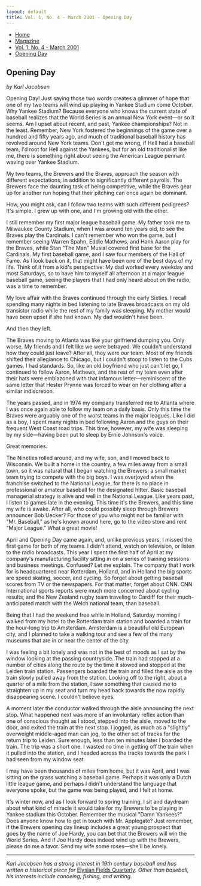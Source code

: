 ```yaml
---
layout: default
title: Vol. 1, No. 4 - March 2001 - Opening Day
---
```

<nav class="breadcrumb" aria-label="breadcrumbs">
  <ul>
    <li><a href="{{ site.url }}{{ site.baseurl }}/index.html">Home</a></li>
    <li><a href="../magazine-home.html">Magazine</a></li>
    <li><a href="bi_vol_1_no_4_home.html">Vol. 1, No. 4 - March 2001</a></li>
    <li class="is-active"><a href="#" aria-current="page">Opening Day</a></li>
  </ul>
</nav>

<section class="storycontent">
  <h1>Opening Day</h1>
  <p><em>by Karl Jacobsen</em></p>

  <p>
    Opening Day!  Just saying those two words creates a glimmer of hope that one of my two teams will wind up playing in Yankee Stadium come October.  Why Yankee Stadium?  Because everyone who knows the current state of baseball realizes that the World Series is an annual New York event&mdash;or so it seems.  Am I upset about recent, and past, Yankee championships?  Not in the least.  Remember, New York fostered the beginnings of the game over a hundred and fifty years ago, and much of traditional baseball history has revolved around New York teams.  Don't get me wrong, if Hell had a baseball team, I'd root for Hell against the Yankees, but for an old traditionalist like me, there is something right about seeing the American League pennant waving over Yankee Stadium.
  </p>

  <p>
    My two teams, the Brewers and the Braves, approach the season with different expectations, in addition to significantly different payrolls.  The Brewers face the daunting task of being competitive, while the Braves gear up for another run hoping that their pitching can once again be dominant.
  </p>

  <p>
    How, you might ask, can I follow two teams with such different pedigrees?  It's simple.  I grew up with one, and I'm growing old with the other.
  </p>

  <p>
    I still remember my first major league baseball game.  My father took me to Milwaukee County Stadium, when I was around ten years old, to see the Braves play the Cardinals.  I can't remember who won the game, but I remember seeing Warren Spahn, Eddie Mathews, and Hank Aaron play for the Braves, while Stan "The Man" Musial covered first base for the Cardinals.  My first baseball game, and I saw four members of the Hall of Fame.  As I look back on it, that might have been one of the best days of my life.  Think of it from a kid's perspective:  My dad worked every weekday and most Saturdays, so to have him to myself all afternoon at a major league baseball game, seeing the players that I had only heard about on the radio, was a time to remember.
  </p>

  <p>
    My love affair with the Braves continued through the early Sixties.  I recall spending many nights in bed listening to late Braves broadcasts on my old transistor radio while the rest of my family was sleeping.  My mother would have been upset if she had known.  My dad wouldn't have been.
  </p>

  <p>
    And then they left.
  </p>

  <p>
    The Braves moving to Atlanta was like your girlfriend dumping you.  Only worse.  My friends and I felt like we were betrayed.  We couldn't understand how they could just leave?  After all, they were <em>our</em> team.  Most of my friends shifted their allegiance to Chicago, but I couldn't stoop to listen to the Cubs games.  I had standards.  So, like an old boyfriend who just can't let go, I continued to follow Aaron, Mathews, and the rest of my team even after their hats were emblazoned with that infamous letter&mdash;reminiscent of the same letter that Hester Prynne was forced to wear on her clothing after a similar indiscretion.
  </p>

  <p>
    The years passed, and in 1974 my company transferred me to Atlanta where I was once again able to follow my team on a daily basis.  Only this time the Braves were arguably one of the worst teams in the major leagues.  Like I did as a boy, I spent many nights in bed following Aaron and the guys on their frequent West Coast road trips.  This time, however, my wife was sleeping by my side&mdash;having been put to sleep by Ernie Johnson's voice.
  </p>

  <p>
    Great memories.
  </p>

  <p>
    The Nineties rolled around, and my wife, son, and I moved back to Wisconsin.  We built a home in the country, a few miles away from a small town, so it was natural that I began watching the Brewers: a small market team trying to compete with the big boys.  I was overjoyed when the franchise switched to the National League, for there is no place in professional or amateur baseball for the designated hitter.  Basic baseball managerial strategy is alive and well in the National League.  Like years past, I listen to games late in the evening.  This time it's the Brewers, and this time my wife is awake.  After all, who could possibly sleep through Brewers announcer Bob Uecker?  For those of you who might not be familiar with "Mr. Baseball," as he's known around here, go to the video store and rent "Major League."  What a great movie!
  </p>

  <p>
    April and Opening Day came again, and, unlike previous years, I missed the first game for both of my teams.  I didn't attend, watch on television, or listen to the radio broadcasts.  This year I spent the first half of April at my company's manufacturing facility sitting in on a series of training sessions and business meetings.  Confused?  Let me explain.  The company that I work for is headquartered near Rotterdam, Holland, and in Holland the big sports are speed skating, soccer, and cycling.  So forget about getting baseball scores from TV or the newspapers.  For that matter, forget about CNN.  CNN International sports reports were much more concerned about cycling results, and the New Zealand rugby team traveling to Cardiff for their much-anticipated match with the Welch national team, than baseball.
  </p>

  <p>
    Being that I had the weekend free while in Holland, Saturday morning I walked from my hotel to the Rotterdam train station and boarded a train for the hour-long trip to Amsterdam.  Amsterdam is a beautiful old European city, and I planned to take a walking tour and see a few of the many museums that are in or near the center of the city.
  </p>

  <p>
    I was feeling a bit lonely and was not in the best of moods as I sat by the window looking at the passing countryside.  The train had stopped at a number of cities along the route by the time it slowed and stopped at the Leiden train station.  Passengers boarded the train and filled the aisle as the train slowly pulled away from the station.  Looking off to the right, about a quarter of a mile from the station, I saw something that caused me to straighten up in my seat and turn my head back towards the now rapidly disappearing scene.  I couldn't believe eyes.
  </p>

  <p>
    A moment later the conductor walked through the aisle announcing the next stop.  What happened next was more of an involuntary reflex action than one of conscious thought as I stood, stepped into the aisle, moved to the door, and exited the train at the next stop.  I jogged, as much as a "slightly" overweight middle-aged man can jog, to the other set of tracks for the return trip to Leiden.  Sure enough, less than ten minutes later I boarded the train.  The trip was a short one. I wasted no time in getting off the train when it pulled into the station, and I headed across the tracks towards the park I had seen from my window seat.
  </p>

  <p>
    I may have been thousands of miles from home, but it was April, and I was sitting on the grass watching a baseball game.  Perhaps it was only a Dutch little league game, and perhaps I didn't understand the language that everyone spoke, but the game was being played, and I felt at home.
  </p>

  <p>
    It's winter now, and as I look forward to spring training, I sit and daydream about what kind of miracle it would take for my Brewers to be playing in Yankee stadium this October.  Remember the musical "Damn Yankees?"  Does anyone know how to get in touch with Mr. Applegate?  Just remember, if the Brewers opening day lineup includes a great young prospect that goes by the name of Joe Hardy, you can bet that the Brewers will win the World Series.  And if Joe Hardy does indeed wind up with the Brewers, please do me a favor.  Send my wife some roses&mdash;she'll be lonely.
  </p>

  <hr />

  <p>
    <em>Karl Jacobsen has a strong interest in 19th century baseball and has written a historical piece for </em><a href="http://www.efqreview.com">Elysian Fields Quarterly</a><em>.  Other than baseball, his interests include canoeing, fishing, and writing.</em>
  </p>

</section>
